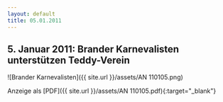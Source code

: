 ```yaml
---
layout: default
title: 05.01.2011
---
```


## 5. Januar 2011: Brander Karnevalisten unterstützen Teddy-Verein

![Brander Karnevalisten]({{ site.url }}/assets/AN 110105.png)

Anzeige als [PDF]({{ site.url }}/assets/AN 110105.pdf){:target="_blank"}
